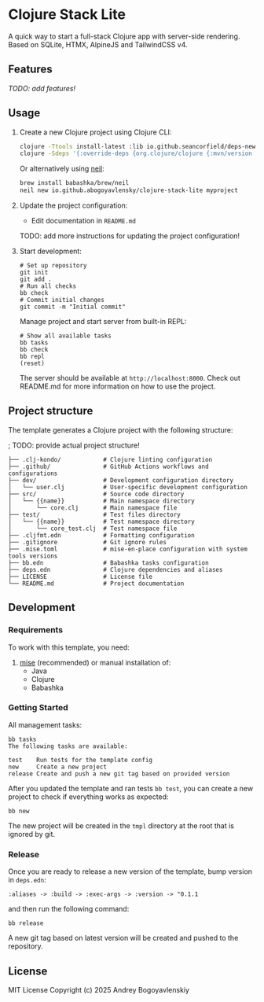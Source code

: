 # Clojure Stack Lite

A quick way to start a full-stack Clojure app with server-side rendering.
Based on SQLite, HTMX, AlpineJS and TailwindCSS v4.

## Features

_TODO: add features!_

## Usage

1. Create a new Clojure project using Clojure CLI:
   ```bash
   clojure -Ttools install-latest :lib io.github.seancorfield/deps-new :as new
   clojure -Sdeps '{:override-deps {org.clojure/clojure {:mvn/version "1.12.0"}}}' -Tnew create :template io.github.abogoyavlensky/clojure-stack-lite :name myproject
   ```

   Or alternatively using [neil](https://github.com/babashka/neil):

   ```bash
   brew install babashka/brew/neil
   neil new io.github.abogoyavlensky/clojure-stack-lite myproject
   ```

2. Update the project configuration:
    - Edit documentation in `README.md`

    TODO: add more instructions for updating the project configuration!

3. Start development:
   ```shell
   # Set up repository
   git init
   git add .
   # Run all checks
   bb check
   # Commit initial changes
   git commit -m "Initial commit"
   ```

   Manage project and start server from built-in REPL:
   ```shell
   # Show all available tasks
   bb tasks
   bb check
   bb repl 
   (reset)
   ```
   
   The server should be available at `http://localhost:8000`.
   Check out README.md for more information on how to use the project.

## Project structure

The template generates a Clojure project with the following structure:

; TODO: provide actual project structure!
```
├── .clj-kondo/            # Clojure linting configuration
├── .github/               # GitHub Actions workflows and configurations
├── dev/                   # Development configuration directory
│   └── user.clj           # User-specific development configuration
├── src/                   # Source code directory
│   └── {{name}}           # Main namespace directory
│       └── core.clj       # Main namespace file
├── test/                  # Test files directory
│   └── {{name}}           # Test namespace directory
│       └── core_test.clj  # Test namespace file
├── .cljfmt.edn            # Formatting configuration
├── .gitignore             # Git ignore rules
├── .mise.toml             # mise-en-place configuration with system tools versions
├── bb.edn                 # Babashka tasks configuration
├── deps.edn               # Clojure dependencies and aliases
├── LICENSE                # License file
└── README.md              # Project documentation
```

## Development

### Requirements

To work with this template, you need:

1. [mise](https://mise.jdx.dev/) (recommended) or manual installation of:
    - Java
    - Clojure
    - Babashka

### Getting Started

All management tasks:
```shell
bb tasks
The following tasks are available:

test    Run tests for the template config
new     Create a new project
release Create and push a new git tag based on provided version
```

After you updated the template and ran tests `bb test`, you can create a new project to check if everything works as expected:

```shell
bb new
```
The new project will be created in the `tmpl` directory at the root that is ignored by git.

### Release

Once you are ready to release a new version of the template, bump version in `deps.edn`:

```
:aliases -> :build -> :exec-args -> :version -> "0.1.1
```

and then run the following command:

```shell
bb release 
```

A new git tag based on latest version will be created and pushed to the repository.

## License
MIT License
Copyright (c) 2025 Andrey Bogoyavlenskiy
